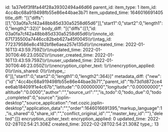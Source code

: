 id: 1a37e6f3f8fa44f28a39302494a46d66
parent_id: 
item_type: 1
item_id: 4cc4bc68a919498fb55e86e44bae3b71
item_updated_time: 1646016691405
title_diff: "[{\"diffs\":[[1,\"03a0fa7cf42a48bb85d330a5258d65d6\"]],\"start1\":0,\"start2\":0,\"length1\":0,\"length2\":32}]"
body_diff: "[{\"diffs\":[[1,\"id: 03a0fa7cf42a48bb85d330a5258d65d6\\\r\\\nnote_id: 671735500a7446cc82beb627a45f0045\\\r\\\ntag_id: 772379586e8c4182bf8e6aea257e135d\\\r\\\ncreated_time: 2022-01-16T13:43:59.759Z\\\r\\\nupdated_time: 2022-01-30T06:46:23.050Z\\\r\\\nuser_created_time: 2022-01-16T13:43:59.759Z\\\r\\\nuser_updated_time: 2022-01-30T06:46:23.050Z\\\r\\\nencryption_cipher_text: \\\r\\\nencryption_applied: 0\\\r\\\nis_shared: 0\\\r\\\ntype_: 6\"]],\"start1\":0,\"start2\":0,\"length1\":0,\"length2\":364}]"
metadata_diff: {"new":{"id":"4cc4bc68a919498fb55e86e44bae3b71","parent_id":"fb73d1d872ce4ee6ab184091f1e4c67b","latitude":"0.00000000","longitude":"0.00000000","altitude":"0.0000","author":"","source_url":"","is_todo":0,"todo_due":0,"todo_completed":0,"source":"joplin-desktop","source_application":"net.cozic.joplin-desktop","application_data":"","order":1646016691395,"markup_language":1,"is_shared":0,"share_id":"","conflict_original_id":"","master_key_id":""},"deleted":[]}
encryption_cipher_text: 
encryption_applied: 0
updated_time: 2022-02-28T02:54:21.308Z
created_time: 2022-02-28T02:54:21.308Z
type_: 13
